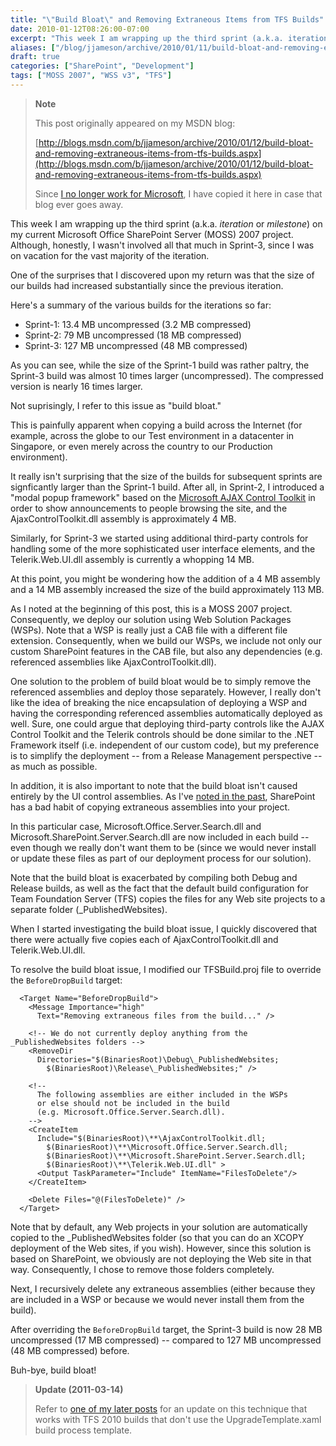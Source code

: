 ```yaml
---
title: "\"Build Bloat\" and Removing Extraneous Items from TFS Builds"
date: 2010-01-12T08:26:00-07:00
excerpt: "This week I am wrapping up the third sprint (a.k.a. iteration or milestone ) on my current Microsoft Office SharePoint Server (MOSS) 2007 project. Although, honestly, I wasn't involved all that much in Sprint-3, since I was on vacation for the vast majority..."
aliases: ["/blog/jjameson/archive/2010/01/11/build-bloat-and-removing-extraneous-items-from-tfs-builds.aspx", "/blog/jjameson/archive/2010/01/12/build-bloat-and-removing-extraneous-items-from-tfs-builds.aspx"]
draft: true
categories: ["SharePoint", "Development"]
tags: ["MOSS 2007", "WSS v3", "TFS"]
---
```


> **Note**
>
> This post originally appeared on my MSDN blog:
>
> [http://blogs.msdn.com/b/jjameson/archive/2010/01/12/build-bloat-and-removing-extraneous-items-from-tfs-builds.aspx](http://blogs.msdn.com/b/jjameson/archive/2010/01/12/build-bloat-and-removing-extraneous-items-from-tfs-builds.aspx)
>
> Since
> [I no longer work for Microsoft](/blog/jjameson/2011/09/02/last-day-with-microsoft),
> I have copied it here in case that blog ever goes away.

This week I am wrapping up the third sprint (a.k.a. *iteration* or *milestone*)
on my current Microsoft Office SharePoint Server (MOSS) 2007 project. Although,
honestly, I wasn't involved all that much in Sprint-3, since I was on vacation
for the vast majority of the iteration.

One of the surprises that I discovered upon my return was that the size of our
builds had increased substantially since the previous iteration.

Here's a summary of the various builds for the iterations so far:

- Sprint-1: 13.4 MB uncompressed (3.2 MB compressed)
- Sprint-2: 79 MB uncompressed (18 MB compressed)
- Sprint-3: 127 MB uncompressed (48 MB compressed)

As you can see, while the size of the Sprint-1 build was rather paltry, the
Sprint-3 build was almost 10 times larger (uncompressed). The compressed version
is nearly 16 times larger.

Not suprisingly, I refer to this issue as "build bloat."

This is painfully apparent when copying a build across the Internet (for
example, across the globe to our Test environment in a datacenter in Singapore,
or even merely across the country to our Production environment).

It really isn't surprising that the size of the builds for subsequent sprints
are signficantly larger than the Sprint-1 build. After all, in Sprint-2, I
introduced a "modal popup framework" based on the
[Microsoft AJAX Control Toolkit](http://www.asp.net/ajax) in order to show
announcements to people browsing the site, and the AjaxControlToolkit.dll
assembly is approximately 4 MB.

Similarly, for Sprint-3 we started using additional third-party controls for
handling some of the more sophisticated user interface elements, and the
Telerik.Web.UI.dll assembly is currently a whopping 14 MB.

At this point, you might be wondering how the addition of a 4 MB assembly and a
14 MB assembly increased the size of the build approximately 113 MB.

As I noted at the beginning of this post, this is a MOSS 2007 project.
Consequently, we deploy our solution using Web Solution Packages (WSPs). Note
that a WSP is really just a CAB file with a different file extension.
Consequently, when we build our WSPs, we include not only our custom SharePoint
features in the CAB file, but also any dependencies (e.g. referenced assemblies
like AjaxControlToolkit.dll).

One solution to the problem of build bloat would be to simply remove the
referenced assemblies and deploy those separately. However, I really don't like
the idea of breaking the nice encapsulation of deploying a WSP and having the
corresponding referenced assemblies automatically deployed as well. Sure, one
could argue that deploying third-party controls like the AJAX Control Toolkit
and the Telerik controls should be done similar to the .NET Framework itself
(i.e. independent of our custom code), but my preference is to simplify the
deployment -- from a Release Management perspective -- as much as possible.

In addition, it is also important to note that the build bloat isn't caused
entirely by the UI control assemblies. As I've
[noted in the past](/blog/jjameson/2009/03/30/extraneous-sharepoint-assemblies),
SharePoint has a bad habit of copying extraneous assemblies into your project.

In this particular case, Microsoft.Office.Server.Search.dll and
Microsoft.SharePoint.Server.Search.dll are now included in each build -- even
though we really don't want them to be (since we would never install or update
these files as part of our deployment process for our solution).

Note that the build bloat is exacerbated by compiling both Debug and Release
builds, as well as the fact that the default build configuration for Team
Foundation Server (TFS) copies the files for any Web site projects to a separate
folder (\_PublishedWebsites).

When I started investigating the build bloat issue, I quickly discovered that
there were actually five copies each of AjaxControlToolkit.dll and
Telerik.Web.UI.dll.

To resolve the build bloat issue, I modified our TFSBuild.proj file to override
the `BeforeDropBuild` target:

```
  <Target Name="BeforeDropBuild">
    <Message Importance="high"
      Text="Removing extraneous files from the build..." />

    <!-- We do not currently deploy anything from the _PublishedWebsites folders -->
    <RemoveDir
      Directories="$(BinariesRoot)\Debug\_PublishedWebsites;
        $(BinariesRoot)\Release\_PublishedWebsites;" />

    <!--
      The following assemblies are either included in the WSPs
      or else should not be included in the build
      (e.g. Microsoft.Office.Server.Search.dll).
    -->
    <CreateItem
      Include="$(BinariesRoot)\**\AjaxControlToolkit.dll;
        $(BinariesRoot)\**\Microsoft.Office.Server.Search.dll;
        $(BinariesRoot)\**\Microsoft.SharePoint.Server.Search.dll;
        $(BinariesRoot)\**\Telerik.Web.UI.dll" >
      <Output TaskParameter="Include" ItemName="FilesToDelete"/>
    </CreateItem>

    <Delete Files="@(FilesToDelete)" />
  </Target>
```

Note that by default, any Web projects in your solution are automatically copied
to the \_PublishedWebsites folder (so that you can do an XCOPY deployment of the
Web sites, if you wish). However, since this solution is based on SharePoint, we
obviously are not deploying the Web site in that way. Consequently, I chose to
remove those folders completely.

Next, I recursively delete any extraneous assemblies (either because they are
included in a WSP or because we would never install them from the build).

After overriding the `BeforeDropBuild` target, the Sprint-3 build is now 28 MB
uncompressed (17 MB compressed) -- compared to 127 MB uncompressed (48 MB
compressed) before.

Buh-bye, build bloat!

> **Update (2011-03-14)**
>
> Refer to [one of my later posts](/blog/jjameson/2011/03/14/quot-build-bloat-quot-part-2-a-k-a-removing-extraneous-items-from-sharepoint-visual-studio-projects) for an update on this technique that works with TFS 2010 builds that don't use the UpgradeTemplate.xaml build process template.

